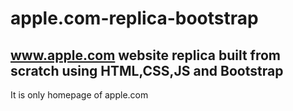 # apple.com-replica-bootstrap

## www.apple.com website replica built from scratch using HTML,CSS,JS and Bootstrap

It is only homepage of apple.com
